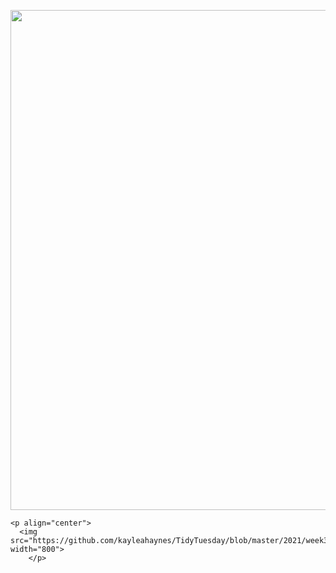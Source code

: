 
<p align="center">
  <img src="https://github.com/kayleahaynes/TidyTuesday/blob/master/2021/week30/default_week29.png" width="800">
    </p>

    <p align="center">
      <img src="https://github.com/kayleahaynes/TidyTuesday/blob/master/2021/week30/week29.png" width="800">
        </p>

